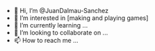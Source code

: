 - 👋 Hi, I’m @JuanDalmau-Sanchez
- 👀 I’m interested in [making and playing games]
- 🌱 I’m currently learning ...
- 💞️ I’m looking to collaborate on ...
- 📫 How to reach me ...

<!---
JuanDalmau-Sanchez/JuanDalmau-Sanchez is a ✨ special ✨ repository because its `README.md` (this file) appears on your GitHub profile.
You can click the Preview link to take a look at your changes.
--->
